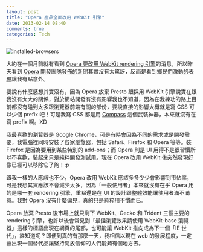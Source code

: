 ```yaml
---
layout: post
title: "Opera 產品全面改用 WebKit 引擎"
date: 2013-02-14 08:40
comments: true
categories: Tech
---
```

![installed-browsers](http://lh3.googleusercontent.com/-81Na2LPt3oY/URwrpztPvcI/AAAAAAAAF0I/nW6cpHKy0xQ/s690/installed-browsers.png)

大約在一個月前就有看到 [Opera 要改用 WebKit rendering 引擎][opera-ice-new-webkit-browser]的消息，所以昨天看到 [Opera 開發團隊發佈的新聞][300-million-users-and-move-to-webkit]其實沒有太驚訝，反而是看到[鄉民們激動的表現][opera-moves-to-webkit-on-hacker-news]讓我有點意外。

要說有什麼感想其實沒有，因為 Opera 放棄 Presto 跟採用 WebKit 引擎說實在跟我沒有太大的關係，對於網站開發有沒有影響我也不知道，因為在我練功的路上目前都沒有碰到太多跟瀏覽器前端有關的部份，要說直接的影響大概就是寫 CSS 可以少個 prefix 吧！可是我寫 CSS 都是用 [Compass][compass] 這個武裝神器，本來就沒有在寫 prefix 啊。XD

我最喜歡的瀏覽器是 Google Chrome，可是有時會因為不同的需求或是開發需要，我電腦裡同時安裝了各家瀏覽器，包括 Safari、Firefox 和 Opera 等等。裝 Firefox 是因為要用到某些特別的 add-ons；而 Opera 則是 UI 用得不是很習慣所以不喜歡，裝起來只是純粹開發測試用。現在 Opera 改用 WebKit 後突然發現好像已經可以移除它了齁！:p

跟我一樣的人應該也不少，Opera 改用 WebKit 應該多多少少會影響到市佔率，可是我想其實應該不會減少太多，因為「一般使用者」本來就沒有在乎 Opera 用的是哪一套 rendering 引擎，重點還是在 UI 的設計跟整體效能讓使用者滿不滿意。我對 Opera 沒有什麼偏見，真的只是純粹用不慣而已。

Opera 放棄 Presto 後市場上就只剩下 WebKit、Gecko 和 Trident 三個主要的 rendering 引擎，也許以後會常見到「最佳瀏覽效果請使用 WebKit-base 瀏覽器」這樣的標語出現在網頁的尾部，也可能讓 WebKit 推向成為下一個「IE 世代」，誰知道呢？即便到真的有那麼一天，我相信以現在 web 的發展程度，一定會出現一個替代品讓堅持開放信仰的人們能夠有個地方去。

[opera-ice-new-webkit-browser]: http://www.pocket-lint.com/news/49375/opera-ice-new-webkit-browser
[300-million-users-and-move-to-webkit]: http://my.opera.com/ODIN/blog/300-million-users-and-move-to-webkit
[opera-moves-to-webkit-on-hacker-news]: http://news.ycombinator.com/item?id=5211953
[compass]: https://github.com/chriseppstein/compass